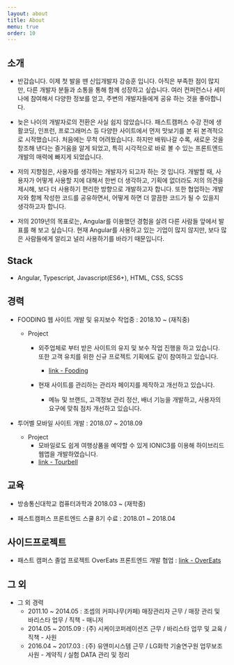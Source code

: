 ```yaml
---
layout: about
title: About
menu: true
order: 10
---
```


## 소개

- 반갑습니다. 이제 첫 발을 뗀 신입개발자 강승훈 입니다. 아직은 부족한 점이 많지만, 다른 개발자 분들과 소통을 통해 함께 성장하고 싶습니다. 여러 컨퍼런스나 세미나에 참여해서 다양한 정보를 얻고, 주변의 개발자들에게 공유 하는 것을 좋아합니다.


- 늦은 나이의 개발자로의 전환은 사실 쉽지 않았습니다. 패스트캠퍼스 수강 전에 생활코딩, 인프런, 프로그래머스 등 다양한 사이트에서 먼저 맛보기를 본 뒤 본격적으로 시작했습니다. 처음에는 무척 어려웠습니다. 하지만 배워나갈 수록, 새로운 것을 창조해 낸다는 즐거움을 알게 되었고, 특히 시각적으로 바로 볼 수 있는 프론트엔드 개발의 매력에 빠지게 되었습니다.


- 저의 지향점은, 사용자를 생각하는 개발자가 되고자 하는 것 입니다. 개발할 때, 사용자가 어떻게 사용할 지에 대해서 한번 더 생각하고, 기획에 없더라도 저의 의견을 제시해, 보다 더 사용하기 편리한 방향으로 개발하고자 합니다. 또한 협업하는 개발자와 함께 작성한 코드를 공유하면서, 어떻게 하면 더 깔끔한 코드가 될 수 있을지 생각하고자 합니다.


- 저의 2019년의 목표로는, Angular를 이용했던 경험을 살려 다른 사람들 앞에서 발표를 해 보고 싶습니다. 현재 Angular를 사용하고 있는 기업이 많지 않지만,
보다 많은 사람들에게 알리고 널리 사용하기를 바라기 때문입니다.


## Stack 

- Angular, Typescript, Javascript(ES6+), HTML, CSS, SCSS


## 경력

- FOODING 웹 사이트 개발 및 유지보수 작업중 : 2018.10 ~ (재직중)

    - Project
        - 외주업체로 부터 받은 사이트의 유지 및 보수 작업 진행을 하고 있습니다. 또한 고객 유치를 위한 신규 프로젝트 기획에도 같이 참여하고 있습니다.
            - [link - Fooding](http://www.fooding.io)

        - 현재 사이트를 관리하는 관리자 페이지를 제작하고 개선하고 있습니다.
            - 메뉴 및 브랜드, 고객정보 관리 정산, 배너 기능을 개발하고, 사용자의 요구에 맞춰 점차 개선하고 있습니다.


- 투어벨 모바일 사이트 개발 : 2018.07 ~ 2018.09

    - Project
        - 모바일로도 쉽게 여행상품을 예약할 수 있게 IONIC3를 이용해 하이브리드 웹앱을 개발하였습니다.
        - [link - Tourbell](https://m.tourbell.co.kr)


## 교육

- 방송통신대학교 컴퓨터과학과 2018.03 ~ (재학중)

- 패스트캠퍼스 프론트엔드 스쿨 8기 수료 : 2018.01 ~ 2018.04


## 사이드프로젝트

- 패스트 캠퍼스 졸업 프로젝트 OverEats 프론트엔드 개발 협업 : [link - OverEats](https://github.com/FastCampusTeamTwo)


## 그 외

- 그 외 경력
    - 2011.10 ~ 2014.05 : 조셉의 커피나무(카페) 매장관리자 근무 / 매장 관리 및 바리스타 업무 / 직책 - 매니저
    - 2014.05 ~ 2015.09 : (주) 시케이코퍼레이션즈 근무 / 바리스타 업무 및 교육 / 직책 - 사원
    - 2016.04 ~ 2017.03 : (주) 유앤미시스템 근무 / LG화학 기술연구원 업무보조 사원 - 계약직 / 실험 DATA 관리 및 정리
